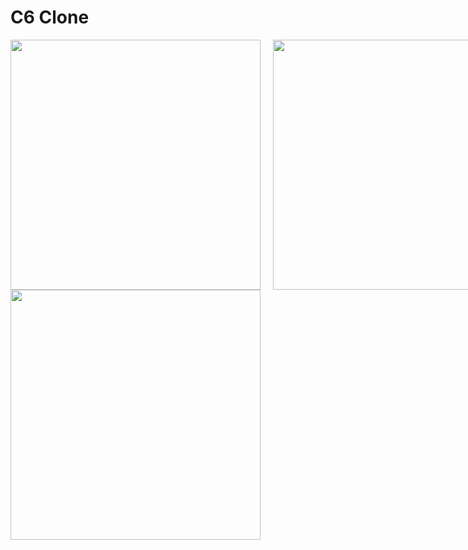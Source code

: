 # C6 Clone

<div style="display:flex">
<img src="images/Screenshot_20200624-100917477.jpg"  style="margin-right:20px" width="400px">
<img src="images/Screenshot_20200624-100922299.jpg" width="400px">
 </div>


<div style="display:flex">
<img src="Screenshot_20200624-100929887.jpg"
style="margin-right:10px" width="400px">

</div>





